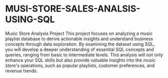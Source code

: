 # MUSI-STORE-SALES-ANALSIS-USING-SQL

Music Store Analysis Project
This project focuses on analyzing a music playlist database to derive actionable insights and understand business concepts through data exploration. By examining the dataset using SQL, you will develop a deeper understanding of essential SQL concepts and queries, ranging from basic to intermediate levels. This analysis will not only enhance your SQL skills but also provide valuable insights into the music store's operations, such as popular playlists, customer preferences, and revenue trends.

